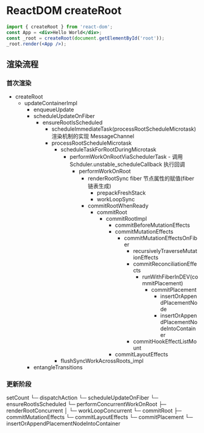 # ReactDOM createRoot

```jsx
import { createRoot } from 'react-dom';
const App = <div>Hello World</div>;
const _root = createRoot(document.getElementById('root'));
_root.render(<App />);
```

## 渲染流程

### 首次渲染

- createRoot
  - updateContainerImpl
    - enqueueUpdate
    - scheduleUpdateOnFiber
      - ensureRootIsScheduled
        - scheduleImmediateTask(processRootScheduleMicrotask) 渲染机制的实现 MessageChannel
        - processRootScheduleMicrotask
          - scheduleTaskForRootDuringMicrotask
            - performWorkOnRootViaSchedulerTask - 调用 Schduler.unstable_scheduleCallback 执行回调
              - performWorkOnRoot
                - renderRootSync fiber 节点属性的赋值(fiber 链表生成)
                  - prepackFreshStack
                  - workLoopSync
                - commitRootWhenReady
                  - commitRoot
                    - commitRootImpl
                      - commitBeforeMutationEffects
                      - commitMutationEffects
                        - commitMutationEffectsOnFiber
                          - recursivelyTraverseMutationEffects
                          - commitReconciliationEffects
                            - runWithFiberInDEV(commitPlacement)
                              - commitPlacement
                                - insertOrAppendPlacementNode
                                - insertOrAppendPlacementNodeIntoContainer
                          - commitHookEffectListMount
                      - commitLayoutEffects
          - flushSyncWorkAcrossRoots_impl
    - entangleTransitions

### 更新阶段

setCount └─ dispatchAction └─ scheduleUpdateOnFiber └─ ensureRootIsScheduled └─ performConcurrentWorkOnRoot ├─ renderRootConcurrent │ └─ workLoopConcurrent └─ commitRoot ├─ commitMutationEffects └─ commitLayoutEffects └─ commitPlacement └─ insertOrAppendPlacementNodeIntoContainer
